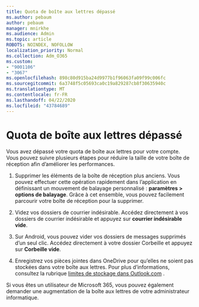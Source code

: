 ```yaml
---
title: Quota de boîte aux lettres dépassé
ms.author: pebaum
author: pebaum
manager: mnirkhe
ms.audience: Admin
ms.topic: article
ROBOTS: NOINDEX, NOFOLLOW
localization_priority: Normal
ms.collection: Adm_O365
ms.custom:
- "9001106"
- "3067"
ms.openlocfilehash: 898c80d915ba24d9977b1f96063fa09f99c006fc
ms.sourcegitcommit: 6a3748f5c05693ca0c19a829287cb8f30635940c
ms.translationtype: MT
ms.contentlocale: fr-FR
ms.lasthandoff: 04/22/2020
ms.locfileid: "43784689"
---
```

# <a name="mailbox-quota-exceeded"></a>Quota de boîte aux lettres dépassé

Vous avez dépassé votre quota de boîte aux lettres pour votre compte. Vous pouvez suivre plusieurs étapes pour réduire la taille de votre boîte de réception afin d’améliorer les performances.

1. Supprimer les éléments de la boîte de réception plus anciens. Vous pouvez effectuer cette opération rapidement dans l’application en définissant un mouvement de balayage personnalisé : **paramètres > options de balayage**. Grâce à cet ensemble, vous pouvez facilement parcourir votre boîte de réception pour la supprimer.

2. Videz vos dossiers de courrier indésirable. Accédez directement à vos dossiers de courrier indésirable et appuyez sur **courrier indésirable vide**.

3. Sur Android, vous pouvez vider vos dossiers de messages supprimés d’un seul clic. Accédez directement à votre dossier Corbeille et appuyez sur **Corbeille vide**. 

4. Enregistrez vos pièces jointes dans OneDrive pour qu’elles ne soient pas stockées dans votre boîte aux lettres. Pour plus d’informations, consultez la rubrique [limites de stockage dans Outlook.com](https://support.office.com/article/storage-limits-in-outlook-com-7ac99134-69e5-4619-ac0b-2d313bba5e9e) . 

Si vous êtes un utilisateur de Microsoft 365, vous pouvez également demander une augmentation de la boîte aux lettres de votre administrateur informatique.